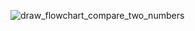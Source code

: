 ![draw_flowchart_compare_two_numbers](https://user-images.githubusercontent.com/97929602/167557784-c3f1dc2b-8a5a-4808-b7c0-b1566e8d0d31.png)
